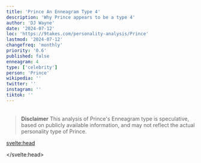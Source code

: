 ```yaml
---
title: 'Prince An Enneagram Type 4'
description: 'Why Prince appears to be a type 4'
author: 'DJ Wayne'
date: '2024-07-12'
loc: 'https://9takes.com/personality-analysis/Prince'
lastmod: '2024-07-12'
changefreq: 'monthly'
priority: '0.6'
published: false
enneagram: 4
type: ['celebrity']
person: 'Prince'
wikipedia: ''
twitter: ''
instagram: ''
tiktok: ''
---
```


<!--
    childhood and upbringing
    first big success
    style habits and quirks that relate to their personality type
    stressful moments in their life and how they handled them
    comfort- moments in their life where they are doing well and killing it
-->
<!-- // keywords:  -->

<script>
	// import  PopCard  from "$lib/components/atoms/PopCard.svelte";
</script>

<div
	style="display: flex;
    justify-content: center;
    margin: 1rem 0;
	"
>
	<!-- <PopCard
		image={`/types/4s/${'Prince'}.webp`}
		enneagramType={4}
		showIcon={false}
		displayText="Prince"
		subtext=""
	/> -->
</div>

> **Disclaimer** This analysis of Prince's Enneagram type is speculative, based on publicly available information, and may not reflect the actual personality type of Prince.

<p class="firstLetter"></p>

<svelte:head>

<script type="application/ld+json">

</script>

</svelte:head>

<style lang="scss"></style>

